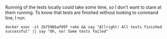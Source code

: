Running of the tests locally could take some time, so I don't want to stare at them running. To know that tests are finished without looking to command line, I run:

```
docker exec -it 2b7596baf89f rake && say "Allright! All tests finished successful" || say "Oh, no! Some tests failed"
```
